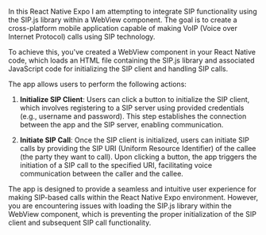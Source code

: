 In this React Native Expo I am  attempting to integrate SIP functionality using the SIP.js library within a WebView component. The goal is to create a cross-platform mobile application capable of making VoIP (Voice over Internet Protocol) calls using SIP technology.

To achieve this, you've created a WebView component in your React Native code, which loads an HTML file containing the SIP.js library and associated JavaScript code for initializing the SIP client and handling SIP calls.

The app allows users to perform the following actions:

1. **Initialize SIP Client**: Users can click a button to initialize the SIP client, which involves registering to a SIP server using provided credentials (e.g., username and password). This step establishes the connection between the app and the SIP server, enabling communication.

2. **Initiate SIP Call**: Once the SIP client is initialized, users can initiate SIP calls by providing the SIP URI (Uniform Resource Identifier) of the callee (the party they want to call). Upon clicking a button, the app triggers the initiation of a SIP call to the specified URI, facilitating voice communication between the caller and the callee.

The app is designed to provide a seamless and intuitive user experience for making SIP-based calls within the React Native Expo environment. However, you are encountering issues with loading the SIP.js library within the WebView component, which is preventing the proper initialization of the SIP client and subsequent SIP call functionality.
